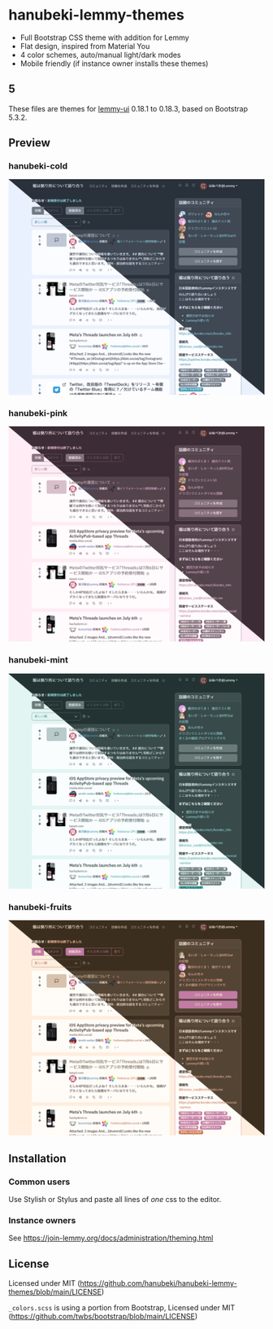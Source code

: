 # hanubeki-lemmy-themes
* Full Bootstrap CSS theme with addition for Lemmy
* Flat design, inspired from Material You
* 4 color schemes, auto/manual light/dark modes
* Mobile friendly (if instance owner installs these themes)

## 5
These files are themes for [lemmy-ui](https://github.com/LemmyNet/lemmy-ui) 0.18.1 to 0.18.3, based on Bootstrap 5.3.2.

## Preview

### hanubeki-cold
![hanubeki-cold](/preview/hanubeki-cold.png)

### hanubeki-pink
![hanubeki-pink](/preview/hanubeki-pink.png)

### hanubeki-mint
![hanubeki-mint](/preview/hanubeki-mint.png)

### hanubeki-fruits
![hanubeki-fruits](/preview/hanubeki-fruits.png)

## Installation

### Common users
Use Stylish or Stylus and paste all lines of *one* css to the editor.

### Instance owners
See https://join-lemmy.org/docs/administration/theming.html

## License
Licensed under MIT (https://github.com/hanubeki/hanubeki-lemmy-themes/blob/main/LICENSE)

`_colors.scss` is using a portion from Bootstrap, Licensed under MIT (https://github.com/twbs/bootstrap/blob/main/LICENSE)
